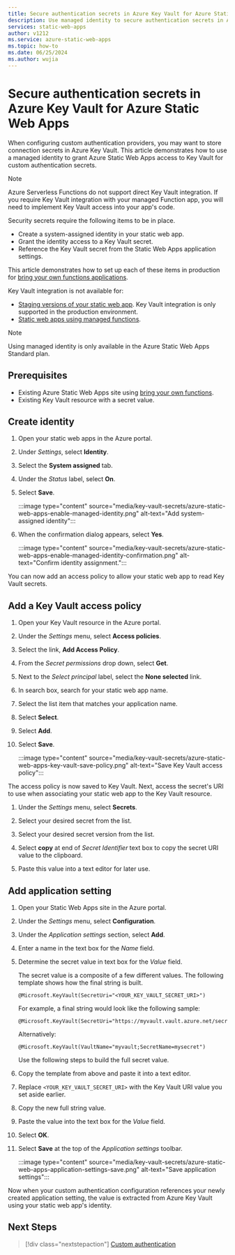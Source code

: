 ```yaml
---
title: Secure authentication secrets in Azure Key Vault for Azure Static Web Apps
description: Use managed identity to secure authentication secrets in Azure Key Vault for Azure Static Web Apps.
services: static-web-apps
author: v1212
ms.service: azure-static-web-apps
ms.topic: how-to
ms.date: 06/25/2024
ms.author: wujia
---
```


# Secure authentication secrets in Azure Key Vault for Azure Static Web Apps

When configuring custom authentication providers, you may want to store connection secrets in Azure Key Vault. This article demonstrates how to use a managed identity to grant Azure Static Web Apps access to Key Vault for custom authentication secrets.

> [!NOTE]
> Azure Serverless Functions do not support direct Key Vault integration. If you require Key Vault integration with your managed Function app, you will need to implement Key Vault access into your app's code.

Security secrets require the following items to be in place.

- Create a system-assigned identity in your static web app.
- Grant the identity access to a Key Vault secret.
- Reference the Key Vault secret from the Static Web Apps application settings.

This article demonstrates how to set up each of these items in production for [bring your own functions applications](./functions-bring-your-own.md).

Key Vault integration is not available for:

- [Staging versions of your static web app](./review-publish-pull-requests.md). Key Vault integration is only supported in the production environment.
- [Static web apps using managed functions](./apis-functions.md).

> [!NOTE]
> Using managed identity is only available in the Azure Static Web Apps Standard plan.

## Prerequisites

- Existing Azure Static Web Apps site using [bring your own functions](./functions-bring-your-own.md).
- Existing Key Vault resource with a secret value.

## Create identity

1. Open your static web apps in the Azure portal.

1. Under _Settings_, select **Identity**.

1. Select the **System assigned** tab.

2. Under the _Status_ label, select **On**.

3. Select **Save**.

    :::image type="content" source="media/key-vault-secrets/azure-static-web-apps-enable-managed-identity.png" alt-text="Add system-assigned identity":::

4. When the confirmation dialog appears, select **Yes**.

    :::image type="content" source="media/key-vault-secrets/azure-static-web-apps-enable-managed-identity-confirmation.png" alt-text="Confirm identity assignment.":::

You can now add an access policy to allow your static web app to read Key Vault secrets.

## Add a Key Vault access policy

1. Open your Key Vault resource in the Azure portal.

1. Under the _Settings_ menu, select **Access policies**.

1. Select the link, **Add Access Policy**.

1. From the _Secret permissions_ drop down, select **Get**.

1. Next to the _Select principal_ label, select the **None selected** link.

1. In search box, search for your static web app name.

1. Select the list item that matches your application name.

2. Select **Select**.

3. Select **Add**.

4. Select **Save**.

    :::image type="content" source="media/key-vault-secrets/azure-static-web-apps-key-vault-save-policy.png" alt-text="Save Key Vault access policy":::

The access policy is now saved to Key Vault. Next, access the secret's URI to use when associating your static web app to the Key Vault resource.

1. Under the _Settings_ menu, select **Secrets**.

1. Select your desired secret from the list.

1. Select your desired secret version from the list.

2. Select **copy** at end of _Secret Identifier_ text box to copy the secret URI value to the clipboard.

3. Paste this value into a text editor for later use.

## Add application setting

1. Open your Static Web Apps site in the Azure portal.

1. Under the _Settings_ menu, select **Configuration**.

1. Under the _Application settings_ section, select **Add**.

1. Enter a name in the text box for the _Name_ field.

1. Determine the secret value in text box for the _Value_ field.

    The secret value is a composite of a few different values. The following template shows how the final string is built.

    ```text
    @Microsoft.KeyVault(SecretUri="<YOUR_KEY_VAULT_SECRET_URI>")
    ```
    For example, a final string would look like the following sample:

    ```
    @Microsoft.KeyVault(SecretUri="https://myvault.vault.azure.net/secrets/mysecret/")
    ```

    Alternatively:

    ```
    @Microsoft.KeyVault(VaultName="myvault;SecretName=mysecret")
    ```

    Use the following steps to build the full secret value.

1. Copy the template from above and paste it into a text editor.

1. Replace `<YOUR_KEY_VAULT_SECRET_URI>` with the Key Vault URI value you set aside earlier.

1. Copy the new full string value.

1. Paste the value into the text box for the _Value_ field.

1. Select **OK**.

1. Select **Save** at the top of the _Application settings_ toolbar.

    :::image type="content" source="media/key-vault-secrets/azure-static-web-apps-application-settings-save.png" alt-text="Save application settings":::

Now when your custom authentication configuration references your newly created application setting, the value is extracted from Azure Key Vault using your static web app's identity.

## Next Steps

> [!div class="nextstepaction"]
> [Custom authentication](./authentication-custom.md)
